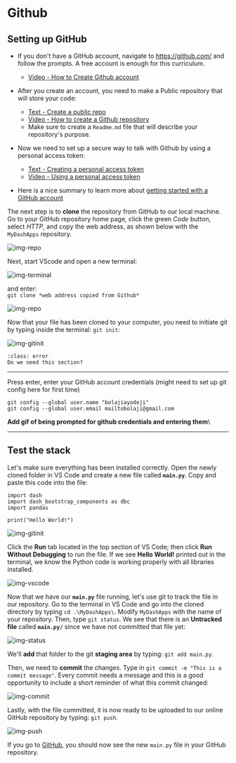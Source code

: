 # Github

## Setting up GitHub

- If you don't have a GitHub account, navigate to https://github.com/ and follow the prompts. A free account is enough for this curriculum.
  - [Video - How to Create Github account](https://www.youtube.com/watch?v=QUtk-Uuq9nE)
- After you create an account, you need to make a Public repository that will store your code:
  - [Text - Create a public repo](https://docs.github.com/en/get-started/quickstart/create-a-repo)
  - [Video - How to create a Github repository](https://www.youtube.com/watch?v=u-_uGO95xco)
  - Make sure to create a `Readme.md` file that will describe your repository's purpose.

- Now we need to set up a secure way to talk with Github by using a personal access token:
  - [Text - Creating a personal access token](https://docs.github.com/en/authentication/keeping-your-account-and-data-secure/creating-a-personal-access-token)
  - [Video - Using a personal access token](https://www.youtube.com/watch?v=kHkQnuYzwoo)

- Here is a nice summary to learn more about [getting started with a GitHub account](https://docs.github.com/en/get-started/onboarding/getting-started-with-your-github-account)

The next step is to **clone** the repository from GitHub to our local machine. Go to your GitHub repository home page, click the green *Code* button, select *HTTP*, and copy the web address, as shown below with the `MyDashApps` repository. 

![img-repo](./ch0_files/cloned-repo.png)

Next, start VScode and open a new terminal:

![img-terminal](./ch0_files/vscode-terminal.png)

and enter:\
```git clone *web address copied from Github*```

![img-repo](./ch0_files/cloned-repo2.png)

Now that your file has been cloned to your computer, you need to initiate git by typing inside the terminal: `git init`:

![img-gitinit](./ch0_files/git-init.png)

```{admonition} Editing TODO
:class: error
Do we need this section?
```

-----

Press enter, enter your GitHub account credentials (might need to set up git config here for first time)
```
git config --global user.name "bolajiayodeji"
git config --global user.email mailtobolaji@gmail.com
 ```
**Add gif of being prompted for github credentials and entering them**\

----

## Test the stack

Let's make sure everything has been installed correctly.
Open the newly cloned folder in VS Code and create a new file called **`main.py`**.
Copy and paste this code into the file:

```
import dash 
import dash_bootstrap_components as dbc
import pandas

print("Hello World!")
```
![img-gitinit](./ch0_files/new-code.png)


Click the **Run** tab located in the top section of VS Code; then click **Run Without Debugging** to run the file.
If we see **Hello World!** printed out in the terminal, we know the Python code is working properly with all libraries installed. 

![img-vscode](./ch0_files/code-run.png)

Now that we have our **`main.py`** file running, let's use git to track the file in our repository.
Go to the terminal in VS Code and go into the cloned directory by typing `cd .\MyDashApps\`.
Modify `MyDashApps` with the name of your repository.
Then, type `git status`.  We see that there is an **Untracked file** called **`main.py/`** since we have not committed that file yet:

![img-status](./ch0_files/git-status.png)

We'll **add** that folder to the git **staging area** by typing: ```git add main.py```.

Then, we need to **commit** the changes. Type in ```git commit -m "This is a commit message"```. Every commit needs a message and this is a good opportunity to include a short reminder of what this commit changed:

![img-commit](./ch0_files/git-commit.png)

Lastly, with the file committed, it is now ready to be uploaded to our online GitHub repository by typing: ```git push```. 

![img-push](./ch0_files/git-push.png)

If you go to [GitHub](https://github.com/), you should now see the new `main.py` file in your GitHub repository.  
